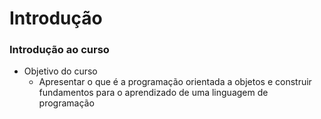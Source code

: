 # Introdução

### Introdução ao curso

- Objetivo do curso
    - Apresentar o que é a programação orientada a objetos e construir fundamentos para o aprendizado de uma linguagem de programação